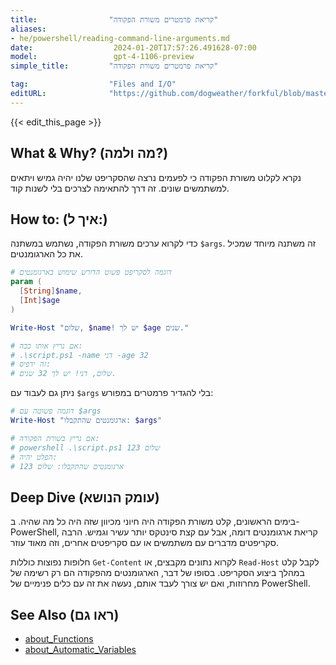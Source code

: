 ```yaml
---
title:                "קריאת פרמטרים משורת הפקודה"
aliases:
- he/powershell/reading-command-line-arguments.md
date:                  2024-01-20T17:57:26.491628-07:00
model:                 gpt-4-1106-preview
simple_title:         "קריאת פרמטרים משורת הפקודה"

tag:                  "Files and I/O"
editURL:              "https://github.com/dogweather/forkful/blob/master/content/he/powershell/reading-command-line-arguments.md"
---
```


{{< edit_this_page >}}

## What & Why? (מה ולמה?)
נקרא לקלוט משורת הפקודה כי לפעמים נרצה שהסקריפט שלנו יהיה גמיש ויתאים למשתמשים שונים. זה דרך להתאימה לצרכים בלי לשנות קוד.

## How to: (איך ל:)

כדי לקרוא ערכים משורת הפקודה, נשתמש במשתנה `$args`. זה משתנה מיוחד שמכיל את כל הארגומנטים.

```PowerShell
# דוגמה לסקריפט פשוט הדורש שימוש בארגומנטים
param (
  [String]$name,
  [Int]$age
)

Write-Host "שלום, $name! יש לך $age שנים."

# אם נריץ אותו ככה:
# .\script.ps1 -name דני -age 32
# זה ידפיס:
# שלום, דני! יש לך 32 שנים.
```

ניתן גם לעבוד עם `$args` בלי להגדיר פרמטרים במפורש:

```PowerShell
# דוגמה פשוטה עם $args
Write-Host "ארגומנטים שהתקבלו: $args"

# אם נריץ בשורת הפקודה:
# powershell .\script.ps1 שלום 123
# הפלט יהיה:
# ארגומנטים שהתקבלו: שלום 123
```

## Deep Dive (עומק הנושא)
בימים הראשונים, קלט משורת הפקודה היה חיוני מכיוון שזה היה כל מה שהיה. ב-PowerShell, קריאת ארגומנטים דומה, אבל עם קצת סינטקס יותר עשיר וגמיש. הרבה סקריפטים מדברים עם משתמשים או עם סקריפטים אחרים, וזה מאוד עוזר.

חלופות נפוצות כוללות `Get-Content` לקרוא נתונים מקבצים, או `Read-Host` לקבל קלט במהלך ביצוע הסקריפט. בסופו של דבר, הארגומנטים מהפקודה הם רק רשימה של מחרוזות, ואם יש צורך לעבד אותם, נעשה את זה עם כלים פנימיים של PowerShell.

## See Also (ראו גם)
- [about_Functions](https://docs.microsoft.com/en-us/powershell/module/microsoft.powershell.core/about/about_functions)
- [about_Automatic_Variables](https://docs.microsoft.com/en-us/powershell/module/microsoft.powershell.core/about/about_automatic_variables)
